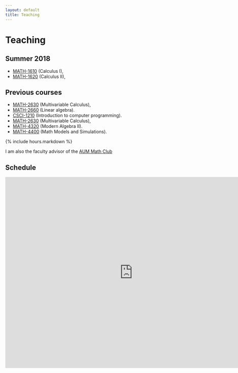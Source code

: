 ```yaml
---
layout: default
title: Teaching
---
```


Teaching
========

## Summer 2018


- [MATH-1610](calc1/)  (Calculus I),
- [MATH-1620](calc2/)  (Calculus II),


## Previous courses

- [MATH-2630](calc3/)  (Multivariable Calculus),
- [MATH-2660](linalg/) (Linear algebra).
- [CSCI-1210](matlab/) (Introduction to computer programming).
- [MATH-2630](calc3/)  (Multivariable Calculus),
- [MATH-4320](alg2/)   (Modern Algebra II).
- [MATH-4400](modsim/) (Math Models and Simulations).

{% include hours.markdown %}

I am also the faculty advisor of the [AUM Math Club](mathclub/)

Schedule
--------

<iframe src="https://calendar.google.com/calendar/embed?showTitle=0&amp;showNav=0&amp;showPrint=0&amp;showCalendars=0&amp;mode=WEEK&amp;height=600&amp;wkst=1&amp;bgcolor=%23FFFFFF&amp;src=k7cas66vp4vba2cruqhh4cila8%40group.calendar.google.com&amp;color=%235F6B02&amp;ctz=America%2FChicago" style="border-width:0" width="800" height="600" frameborder="0" scrolling="no"></iframe>
